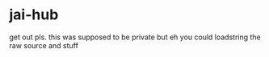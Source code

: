 # jai-hub

get out pls.
this was supposed to be private but eh
you could loadstring the raw source and stuff

